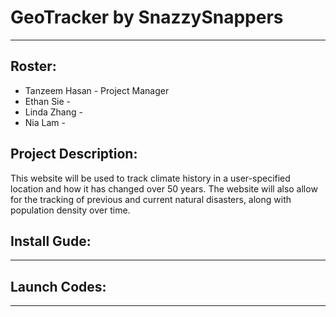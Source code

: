 # GeoTracker by SnazzySnappers
---
## Roster: 
- Tanzeem Hasan - Project Manager
- Ethan Sie - 
- Linda Zhang - 
- Nia Lam - 

## Project Description:
This website will be used to track climate history in a user-specified location and how it has changed over 50 years. The website will also allow for the tracking of previous and current natural disasters, along with population density over time.

## Install Gude:
---
## Launch Codes:
---